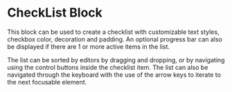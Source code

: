# CheckList Block

This block can be used to create a checklist with customizable text styles, checkbox color, decoration and padding.
An optional progress bar can also be displayed if there are 1 or more active items in the list.

The list can be sorted by editors by dragging and dropping, or by navigating using the control buttons inside the checklist item.
The list can also be navigated through the keyboard with the use of the arrow keys to iterate to the next focusable element.
